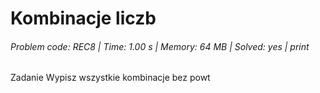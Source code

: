 # Kombinacje liczb
###### Problem code: REC8 \| Time: 1.00 s \| Memory: 64 MB \| Solved: yes \| print

Zadanie
Wypisz wszystkie kombinacje bez powt
